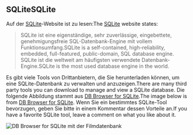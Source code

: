 ## <a name="sqlite"></a><span data-ttu-id="38ae1-101">SQLite</span><span class="sxs-lookup"><span data-stu-id="38ae1-101">SQLite</span></span>

<span data-ttu-id="38ae1-102">Auf der [SQLite](https://www.sqlite.org/)-Website ist zu lesen:</span><span class="sxs-lookup"><span data-stu-id="38ae1-102">The [SQLite](https://www.sqlite.org/) website states:</span></span>

> <span data-ttu-id="38ae1-103">SQLite ist eine eigenständige, sehr zuverlässige, eingebettete, genehmigungsfreie SQL-Datenbank-Engine mit vollem Funktionsumfang.</span><span class="sxs-lookup"><span data-stu-id="38ae1-103">SQLite is a self-contained, high-reliability, embedded, full-featured, public-domain, SQL database engine.</span></span> <span data-ttu-id="38ae1-104">SQLite ist die weltweit am häufigsten verwendete Datenbank-Engine.</span><span class="sxs-lookup"><span data-stu-id="38ae1-104">SQLite is the most used database engine in the world.</span></span>

<span data-ttu-id="38ae1-105">Es gibt viele Tools von Drittanbietern, die Sie herunterladen können, um eine SQLite-Datenbank zu verwalten und anzuzeigen.</span><span class="sxs-lookup"><span data-stu-id="38ae1-105">There are many third party tools you can download to manage and view a SQLite database.</span></span> <span data-ttu-id="38ae1-106">Die folgende Abbildung stammt aus [DB Browser for SQLite](https://sqlitebrowser.org/).</span><span class="sxs-lookup"><span data-stu-id="38ae1-106">The image below is from [DB Browser for SQLite](https://sqlitebrowser.org/).</span></span> <span data-ttu-id="38ae1-107">Wenn Sie ein bestimmtes SQLite-Tool bevorzugen, geben Sie bitte in einem Kommentar dessen Vorteile an.</span><span class="sxs-lookup"><span data-stu-id="38ae1-107">If you have a favorite SQLite tool, leave a comment on what you like about it.</span></span>

![DB Browser for SQLite mit der Filmdatenbank](~/tutorials/first-mvc-app-xplat/working-with-sql/_static/dbb.png)
